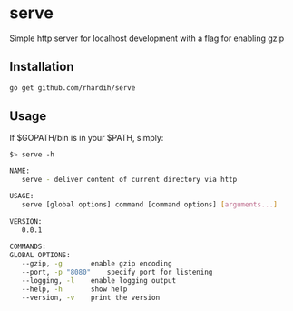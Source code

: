 # serve
Simple http server for localhost development with a flag for enabling gzip

## Installation

```bash
go get github.com/rhardih/serve
```

## Usage

If $GOPATH/bin is in your $PATH, simply:


```bash
$> serve -h

NAME:
   serve - deliver content of current directory via http

USAGE:
   serve [global options] command [command options] [arguments...]
   
VERSION:
   0.0.1
   
COMMANDS:
GLOBAL OPTIONS:
   --gzip, -g		enable gzip encoding
   --port, -p "8080"	specify port for listening
   --logging, -l	enable logging output
   --help, -h		show help
   --version, -v	print the version
   
```
